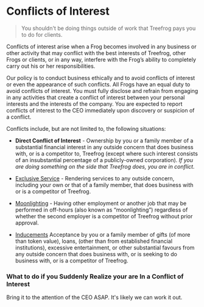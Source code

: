 # Conflicts of Interest

> You shouldn't be doing things outside of work that Treefrog pays you to do for clients.

Conflicts of interest arise when a Frog becomes involved in any business or other activity that may conflict with the best interests of Treefrog, other Frogs or clients, or in any way, interfere with the Frog’s ability to completely carry out his or her responsibilities.

Our policy is to conduct business ethically and to avoid conflicts of interest or even the appearance of such conflicts. All Frogs have an equal duty to avoid conflicts of interest. You must fully disclose and refrain from engaging in any activities that create a conflict of interest between your personal interests and the interests of the company. You are expected to report conflicts of interest to the CEO immediately upon discovery or suspicion of a conflict.

Conflicts include, but are not limited to, the following situations:

* **Direct Conflict of Interest** - Ownership by you or a family member of a substantial financial interest in any outside concern that does business with, or is a competitor to, Treefrog (except where such interest consists of an insubstantial percentage of a publicly-owned corporation). *If you are doing something on the side that Treefrog does, you are in conflict.*

- [Exclusive Service](exclusiveservice.md) - Rendering services to any outside concern, including your own or that of a family member, that does business with or is a competitor of Treefrog.

- [Moonlighting](exclusiveservice.md) - Having other employment or another job that may be performed in off-hours (also known as “moonlighting”) regardless of whether the second employer is a competitor of Treefrog without prior approval.

- [Inducements](Inducements.md) Acceptance by you or a family member of gifts (of more than token value), loans, (other than from established financial institutions), excessive entertainment, or other substantial favours from any outside concern that does business with, or is seeking to do business with, or is a competitor of Treefrog.

### What to do if you Suddenly Realize your are In a Conflict of Interest

Bring it to the attention of the CEO ASAP. It's likely we can work it out.